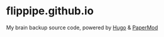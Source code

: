 # flippipe.github.io

My brain backup source code, powered by [Hugo](https://gohugo.io/) & [PaperMod](https://github.com/adityatelange/hugo-PaperMod/)